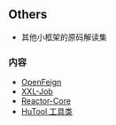 ## Others
- 其他小框架的原码解读集

### 内容
- [OpenFeign](OpenFeign.md)
- [XXL-Job](XXL-Job.md)
- [Reactor-Core](Reactor-Core.md)
- [HuTool 工具类](HuTool.md)